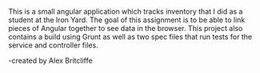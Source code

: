 
This is a small angular application which tracks inventory that I did as a student at the Iron Yard.  The goal of this assignment is to be able to link pieces of Angular together to see data in the browser.  This project also contains a build using Grunt as well as two spec files that run tests for the service and controller files.     

-created by Alex Britcliffe
